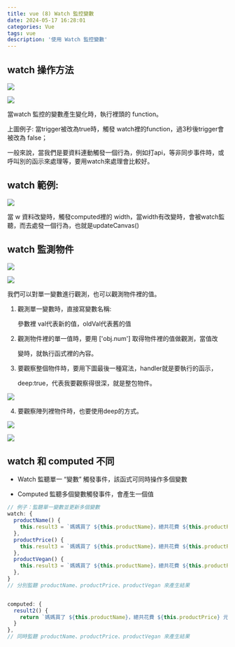 ```yaml
---
title: vue (8) Watch 監控變數
date: 2024-05-17 16:28:01
categories: Vue
tags: vue
description: '使用 Watch 監控變數'
---
```


## watch 操作方法

![](https://miro.medium.com/v2/resize:fit:570/format:webp/1*XwrgXykbFxqGryA7siT_0A.png)

![](https://miro.medium.com/v2/resize:fit:640/format:webp/1*xdwgQiuFJgyAr0eGgnaLxw.png)

當watch 監控的變數產生變化時，執行裡頭的 function。

上圖例子: 當trigger被改為true時，觸發 watch裡的function，過3秒後trigger會被改為 false；

一般來說，當我們是要資料連動觸發一個行為，例如打api，等非同步事件時，或呼叫別的函示來處理等，要用watch來處理會比較好。

## watch 範例:

![](https://miro.medium.com/v2/resize:fit:828/format:webp/1*y-rM-MaSjDCEFZtv40HVCQ.png)

當 w 資料改變時，觸發computed裡的 width，當width有改變時，會被watch監聽，而去處發一個行為，也就是updateCanvas()

## watch 監測物件

![](https://miro.medium.com/v2/resize:fit:828/format:webp/1*i4ag9iQ5kx6QAq3JO8GAJA.png)

![](https://miro.medium.com/v2/resize:fit:408/format:webp/1*8EHFagMWeVY8gXVvFT0TFw.png)

我們可以對單一變數進行觀測，也可以觀測物件裡的值。


1. 觀測單一變數時，直接寫變數名稱:

   參數裡 val代表新的值，oldVal代表舊的值

2. 觀測物件裡的單一值時，要用 ['obj.num'] 取得物件裡的值做觀測，當值改
 
   變時，就執行函式裡的內容。

3. 要觀察整個物件時，要用下圖最後一種寫法，handler就是要執行的函示，

   deep:true，代表我要觀察得很深，就是整包物件。

![](https://miro.medium.com/v2/resize:fit:828/format:webp/1*Tp-8ccO296Xe8geL4gd3Mg.png)

4. 要觀察陣列裡物件時，也要使用deep的方式。

![](https://miro.medium.com/v2/resize:fit:720/format:webp/1*1l3mH9xqav2rtcKAPWObXw.png)

![](https://miro.medium.com/v2/resize:fit:786/format:webp/1*amT3cagKUgjYm4z4s0q7uw.png)

## watch 和 computed 不同

- Watch
監聽單一 “變數” 觸發事件，該函式可同時操作多個變數

- Computed
監聽多個變數觸發事件，會產生一個值

``` js
// 例子：監聽單一變數並更新多個變數
watch: {
  productName() {
    this.result3 = `媽媽買了 ${this.productName}，總共花費 ${this.productPrice} 元，另外這 ${this.productVegan ? '是' : '不是'} 素食的`;
  },
  productPrice() {
    this.result3 = `媽媽買了 ${this.productName}，總共花費 ${this.productPrice} 元，另外這 ${this.productVegan ? '是' : '不是'} 素食的`;
  },
  productVegan() {
    this.result3 = `媽媽買了 ${this.productName}，總共花費 ${this.productPrice} 元，另外這 ${this.productVegan ? '是' : '不是'} 素食的`;
  },
}
// 分別監聽 productName、productPrice、productVegan 來產生結果
```

``` js

computed: {
  result2() {
    return `媽媽買了 ${this.productName}，總共花費 ${this.productPrice} 元，另外這 ${this.productVegan ? '是' : '不是'} 素食的`;
  }
},
// 同時監聽 productName、productPrice、productVegan 來產生結果
```





